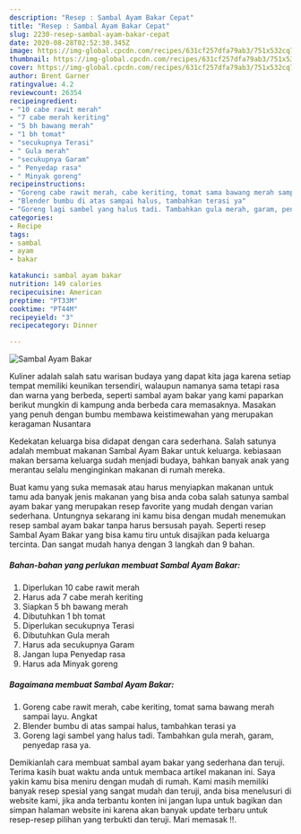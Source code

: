 ```yaml
---
description: "Resep : Sambal Ayam Bakar Cepat"
title: "Resep : Sambal Ayam Bakar Cepat"
slug: 2230-resep-sambal-ayam-bakar-cepat
date: 2020-08-28T02:52:30.345Z
image: https://img-global.cpcdn.com/recipes/631cf257dfa79ab3/751x532cq70/sambal-ayam-bakar-foto-resep-utama.jpg
thumbnail: https://img-global.cpcdn.com/recipes/631cf257dfa79ab3/751x532cq70/sambal-ayam-bakar-foto-resep-utama.jpg
cover: https://img-global.cpcdn.com/recipes/631cf257dfa79ab3/751x532cq70/sambal-ayam-bakar-foto-resep-utama.jpg
author: Brent Garner
ratingvalue: 4.2
reviewcount: 26354
recipeingredient:
- "10 cabe rawit merah"
- "7 cabe merah keriting"
- "5 bh bawang merah"
- "1 bh tomat"
- "secukupnya Terasi"
- " Gula merah"
- "secukupnya Garam"
- " Penyedap rasa"
- " Minyak goreng"
recipeinstructions:
- "Goreng cabe rawit merah, cabe keriting, tomat sama bawang merah sampai layu. Angkat"
- "Blender bumbu di atas sampai halus, tambahkan terasi ya"
- "Goreng lagi sambel yang halus tadi. Tambahkan gula merah, garam, penyedap rasa ya."
categories:
- Recipe
tags:
- sambal
- ayam
- bakar

katakunci: sambal ayam bakar 
nutrition: 149 calories
recipecuisine: American
preptime: "PT33M"
cooktime: "PT44M"
recipeyield: "3"
recipecategory: Dinner

---
```



![Sambal Ayam Bakar](https://img-global.cpcdn.com/recipes/631cf257dfa79ab3/751x532cq70/sambal-ayam-bakar-foto-resep-utama.jpg)

Kuliner adalah salah satu warisan budaya yang dapat kita jaga karena setiap tempat memiliki keunikan tersendiri, walaupun namanya sama tetapi rasa dan warna yang berbeda, seperti sambal ayam bakar yang kami paparkan berikut mungkin di kampung anda berbeda cara memasaknya. Masakan yang penuh dengan bumbu membawa keistimewahan yang merupakan keragaman Nusantara



Kedekatan keluarga bisa didapat dengan cara sederhana. Salah satunya adalah membuat makanan Sambal Ayam Bakar untuk keluarga. kebiasaan makan bersama keluarga sudah menjadi budaya, bahkan banyak anak yang merantau selalu menginginkan makanan di rumah mereka.

Buat kamu yang suka memasak atau harus menyiapkan makanan untuk tamu ada banyak jenis makanan yang bisa anda coba salah satunya sambal ayam bakar yang merupakan resep favorite yang mudah dengan varian sederhana. Untungnya sekarang ini kamu bisa dengan mudah menemukan resep sambal ayam bakar tanpa harus bersusah payah.
Seperti resep Sambal Ayam Bakar yang bisa kamu tiru untuk disajikan pada keluarga tercinta. Dan sangat mudah hanya dengan 3 langkah dan 9 bahan.


<!--inarticleads1-->

##### Bahan-bahan yang perlukan membuat Sambal Ayam Bakar:

1. Diperlukan 10 cabe rawit merah
1. Harus ada 7 cabe merah keriting
1. Siapkan 5 bh bawang merah
1. Dibutuhkan 1 bh tomat
1. Diperlukan secukupnya Terasi
1. Dibutuhkan  Gula merah
1. Harus ada secukupnya Garam
1. Jangan lupa  Penyedap rasa
1. Harus ada  Minyak goreng




<!--inarticleads2-->

##### Bagaimana membuat  Sambal Ayam Bakar:

1. Goreng cabe rawit merah, cabe keriting, tomat sama bawang merah sampai layu. Angkat
1. Blender bumbu di atas sampai halus, tambahkan terasi ya
1. Goreng lagi sambel yang halus tadi. Tambahkan gula merah, garam, penyedap rasa ya.




Demikianlah cara membuat sambal ayam bakar yang sederhana dan teruji. Terima kasih buat waktu anda untuk membaca artikel makanan ini. Saya yakin kamu bisa meniru dengan mudah di rumah. Kami masih memiliki banyak resep spesial yang sangat mudah dan teruji, anda bisa menelusuri di website kami, jika anda terbantu konten ini jangan lupa untuk bagikan dan simpan halaman website ini karena akan banyak update terbaru untuk resep-resep pilihan yang terbukti dan teruji. Mari memasak !!. 
